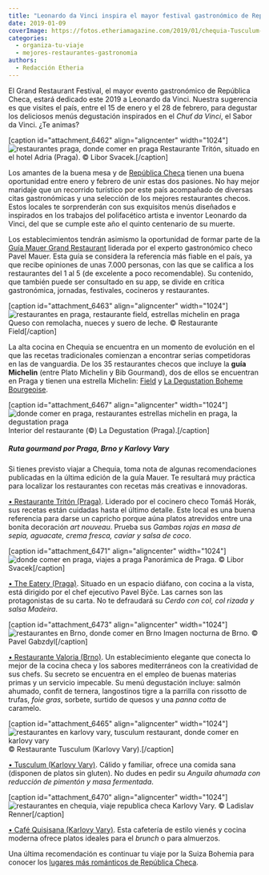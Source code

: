 ```yaml
---
title: "Leonardo da Vinci inspira el mayor festival gastronómico de Rep. Checa"
date: 2019-01-09
coverImage: https://fotos.etheriamagazine.com/2019/01/chequia-Tusculum-Karlovy-Vary.jpg
categories: 
  - organiza-tu-viaje
  - mejores-restaurantes-gastronomia
authors: 
  - Redacción Etheria
---
```


El Grand Restaurant Festival, el mayor evento gastronómico de República Checa, estará dedicado este 2019 a Leonardo da Vinci. Nuestra sugerencia es que visites el país, entre el 15 de enero y el 28 de febrero, para degustar los deliciosos menús degustación inspirados en el _Chuť da Vinci_, el Sabor da Vinci. ¿Te animas?

\[caption id="attachment\_6462" align="aligncenter" width="1024"\]![restaurantes praga, donde comer en praga](https://fotos.etheriamagazine.com/2019/01/chequia-Hotel-Adria-restaurante-1024x682.jpg "Restaurante Adria (Praga).") Restaurante Tritón, situado en el hotel Adria (Praga). © Libor Svacek.\[/caption\]

Los amantes de la buena mesa y de [República Checa](http://www.czechtourism.com) tienen una buena oportunidad entre enero y febrero de unir estas dos pasiones. No hay mejor maridaje que un recorrido turístico por este país acompañado de diversas citas gastronómicas y una selección de los mejores restaurantes checos. Estos locales te sorprenderán con sus exquisitos menús diseñados e inspirados en los trabajos del polifacético artista e inventor Leonardo da Vinci, del que se cumple este año el quinto centenario de su muerte.

Los establecimientos tendrán asimismo la oportunidad de formar parte de la [Guía Mauer Grand Restaurant](https://www.grandrestaurant.cz/en-aplikace) liderada por el experto gastronómico checo Pavel Mauer. Esta guía se considera la referencia más fiable en el país, ya que recibe opiniones de unas 7.000 personas, con las que se califica a los restaurantes del 1 al 5 (de excelente a poco recomendable). Su contenido, que también puede ser consultado en su app, se divide en crítica gastronómica, jornadas, festivales, cocineros y restaurantes.

\[caption id="attachment\_6463" align="aligncenter" width="1024"\]![restaurantes en praga, restaurante field, estrellas michelin en praga](https://fotos.etheriamagazine.com/2019/01/chequia-restaurante-Field-1024x683.jpg "Queso casero con remolacha, nueces y suero de leche del Restaurante Field.") Queso con remolacha, nueces y suero de leche. © Restaurante Field\[/caption\]

La alta cocina en Chequia se encuentra en un momento de evolución en el que las recetas tradicionales comienzan a encontrar serias competidoras en las de vanguardia. De los 35 restaurantes checos que incluye la **guía Michelin** (entre Plato Michelin y Bib Gourmand), dos de ellos se encuentran en Praga y tienen una estrella Michelin: [Field](http://www.fieldrestaurant.cz/en/) y [La Degustation Boheme Bourgeoise](http://www.ladegustation.cz/en/).

\[caption id="attachment\_6467" align="aligncenter" width="1024"\]![donde comer en praga, restaurantes estrellas michelin en praga, la degustation praga](https://fotos.etheriamagazine.com/2019/01/chequia-restaurante-La-Degustation-1024x767.jpg "Interior del restaurante La Degustation, de Praga.") Interior del restaurante (©) La Degustation (Praga).\[/caption\]

##### Ruta gourmand por Praga, Brno y Karlovy Vary

Si tienes previsto viajar a Chequia, toma nota de algunas recomendaciones publicadas en la última edición de la guía Mauer. Te resultará muy práctica para localizar los restaurantes con recetas más creativas e innovadoras.

[• Restaurante Tritón (Praga)](https://www.adria-hotel.cz/es/praga-centro/restaurante/). Liderado por el cocinero checo Tomáš Horák, sus recetas están cuidadas hasta el último detalle. Este local es una buena referencia para darse un capricho porque aúna platos atrevidos entre una bonita decoración _art nouveau_. Prueba sus _Gambas rojas en masa de sepia, aguacate, crema fresca, caviar y salsa de coco_.

\[caption id="attachment\_6471" align="aligncenter" width="1024"\]![donde comer en praga, viajes a praga](https://fotos.etheriamagazine.com/2019/01/chequia-restaurantes-Praga-1024x683.jpg "Panorámica de Praga.") Panorámica de Praga. © Libor Svacek\[/caption\]

[• The Eatery (Praga)](http://www.theeatery.cz/en/). Situado en un espacio diáfano, con cocina a la vista, está dirigido por el chef ejecutivo Pavel Býče. Las carnes son las protagonistas de su carta. No te defraudará su _Cerdo con col, col rizada y salsa Madeira_.

\[caption id="attachment\_6473" align="aligncenter" width="1024"\]![restaurantes en Brno, donde comer en Brno](https://fotos.etheriamagazine.com/2019/01/chequia-restaurantes-Brno-1024x677.jpg "Imagen nocturna de Brno.") Imagen nocturna de Brno. © Pavel Gabzdyl\[/caption\]

[• Restaurante Valoria (Brno)](http://brno.valoria.cz/). Un establecimiento elegante que conecta lo mejor de la cocina checa y los sabores mediterráneos con la creatividad de sus chefs. Su secreto se encuentra en el empleo de buenas materias primas y un servicio impecable. Su menú degustación incluye: salmón ahumado, confit de ternera, langostinos tigre a la parrilla con rissotto de trufas, _foie gras_, sorbete, surtido de quesos y una _panna cotta_ de caramelo.

\[caption id="attachment\_6465" align="aligncenter" width="1024"\]![restaurantes en karlovy vary, tusculum restaurant, donde comer en karlovy vary](https://fotos.etheriamagazine.com/2019/01/chequia-Tusculum-Karlovy-Vary-1024x683.jpg "Restaurante Tusculum (Karlovy Vary).") © Restaurante Tusculum (Karlovy Vary).\[/caption\]

[• Tusculum (Karlovy Vary)](https://www.tusculumkv.cz/en/tusculum/). Cálido y familiar, ofrece una comida sana (disponen de platos sin gluten). No dudes en pedir su _Anguila ahumada con reducción de pimentón y masa fermentada_.

\[caption id="attachment\_6470" align="aligncenter" width="1024"\]![restaurantes en chequia, viaje republica checa](https://fotos.etheriamagazine.com/2019/01/chequia-restaurantes-Karlovy-Vary-1024x566.jpg "Calles de Karlovy Vary, en República Checa.") Karlovy Vary. © Ladislav Renner\[/caption\]

[• Café Quisisana (Karlovy Vary)](https://www.quisisana-palace.com/en/restaurant/). Esta cafetería de estilo vienés y cocina moderna ofrece platos ideales para el _brunch_ o para almuerzos.

Una última recomendación es continuar tu viaje por la Suiza Bohemia para conocer los [lugares más románticos de República Checa](https://etheriamagazine.com/2018/12/11/10-estampas-romanticas-de-republica-checa/).
